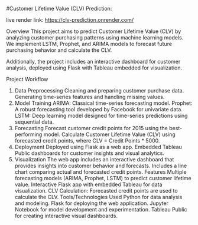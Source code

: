 #Customer Lifetime Value (CLV) Prediction:

live render link: https://clv-prediction.onrender.com/

Overview
This project aims to predict Customer Lifetime Value (CLV) by analyzing customer purchasing patterns using machine learning models. We implement LSTM, Prophet, and ARIMA models to forecast future purchasing behavior and calculate the CLV.

Additionally, the project includes an interactive dashboard for customer analysis, deployed using Flask with Tableau embedded for visualization.

Project Workflow
1. Data Preprocessing
Cleaning and preparing customer purchase data.
Generating time-series features and handling missing values.
2. Model Training
ARIMA: Classical time-series forecasting model.
Prophet: A robust forecasting tool developed by Facebook for univariate data.
LSTM: Deep learning model designed for time-series predictions using sequential data.
3. Forecasting
Forecast customer credit points for 2015 using the best-performing model.
Calculate Customer Lifetime Value (CLV) using forecasted credit points, where CLV = Credit Points * 5000.
4. Deployment
Deployed using Flask as a web app.
Embedded Tableau Public dashboards for customer insights and visual analytics.
5. Visualization
The web app includes an interactive dashboard that provides insights into customer behavior and forecasts.
Includes a line chart comparing actual and forecasted credit points.
Features
Multiple forecasting models (ARIMA, Prophet, LSTM) to predict customer lifetime value.
Interactive Flask app with embedded Tableau for data visualization.
CLV Calculation: Forecasted credit points are used to calculate the CLV.
Tools/Technologies Used
Python for data analysis and modeling.
Flask for deploying the web application.
Jupyter Notebook for model development and experimentation.
Tableau Public for creating interactive visual dashboards.
